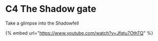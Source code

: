 # C4 The Shadow gate

Take a glimpse into the Shadowfell

{% embed url="https://www.youtube.com/watch?v=Jfqtu7OthTQ" %}



